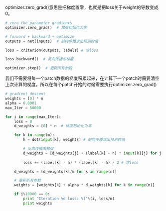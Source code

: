 <font style="color:rgb(18, 18, 18);">optimizer.zero_grad()意思是把梯度置零，也就是把loss关于weight的导数变成0。</font>

```python
# zero the parameter gradients
optimizer.zero_grad()  # 梯度初始化为零

# forward + backward + optimize
outputs = net(inputs)  # 前向传播求出预测的值

loss = criterion(outputs, labels) # 求loss

loss.backward()  # 反向传播求梯度

optimizer.step()  # 更新所有参数
```

 我们不需要将每一个patch数据的梯度积累起来，在计算下一个patch时需要清空上次计算的梯度。所以在每个patch开始的时候需要执行optimizer.zero_grad()

```python
# gradient descent
weights = [0] * n
alpha = 0.0001
max_Iter = 50000

for i in range(max_Iter):
    loss = 0
    d_weights = [0] * n  # 梯度初始化为零

    for k in range(m):
        h = dot(input[k], weights) # 前向传播求出预测的值

        # 反向传播求梯度
        d_weights = [d_weights[j] + (label[k] - h) * input[k][j] for j in range(n)] 
            
        loss += (label[k] - h) * (label[k] - h) / 2 # 求loss

    d_weights = [d_weights[k]/m for k in range(n)]

    # 更新所有参数
    weights = [weights[k] + alpha * d_weights[k] for k in range(n)]

    if i%10000 == 0:
        print "Iteration %d loss: %f"%(i, loss/m)
        print weights
```

